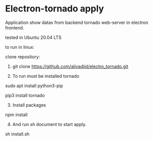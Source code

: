 # Electron-tornado apply

Application show datas from backend tornado web-server in electron frontend.

tested in Ubuntu 20.04 LTS

to run in linux:

clone repository:

1. git clone https://github.com/alivadjid/electro_tornado.git

2. To run must be installed tornado

sudo apt install python3-pip

pip3 install tornado

3. Install packages

npm install

4. And run sh document to start apply. 

sh install.sh
